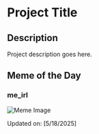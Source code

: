 # Project Title

## Description

Project description goes here.

## Meme of the Day

### me_irl
![Meme Image](https://i.redd.it/wo0ah469hf1f1.png)

Updated on: [5/18/2025]
